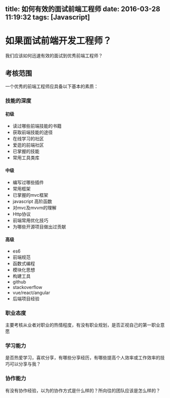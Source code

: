 title: 如何有效的面试前端工程师
date: 2016-03-28 11:19:32
tags: [Javascript]
---

# 如果面试前端开发工程师？

  我们应该如何迅速有效的面试到优秀前端工程师？


## 考核范围

  一个优秀的前端工程师应具备以下基本的素质：

### 技能的深度

#### 初级
  
  * 读过哪些前端技能的书籍
  * 获取前端技能的途径
  * 在线学习的社区
  * 爱逛的前端社区
  * 已掌握的技能
  * 常用工具类库

#### 中级
  
  * 编写过哪些插件
  * 常用框架
  * 已掌握的mvc框架
  * javascript 高阶函数
  * 对mvc及mvvm的理解
  * Http协议
  * 前端常用优化技巧
  * 为哪些开源项目做出过贡献

#### 高级
  
  * es6
  * 前端规范
  * 函数式编程
  * 模块化思想
  * 构建工具
  * github
  * stackoverflow
  * vue/react/angular
  * 后端项目经验



### 职业态度

  主要考核从业者对职业的热情程度，有没有职业规划，是否正视自己的第一职业意愿

### 学习能力

  是否热爱学习，喜欢分享，有哪些分享经历，有哪些提高个人效率或工作效率的技巧可以分享与我？

### 协作能力
  
  有没有协作经验，以为的协作方式是什么样的？所向往的团队应该是怎么样的？
